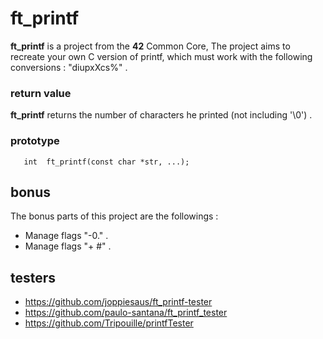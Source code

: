﻿# ft_printf

**ft_printf** is a project from the **42** Common Core, The project aims to recreate your own C version of printf, which must work with the following conversions : "diupxXcs%" .

### return value

**ft_printf** returns the number of characters he printed (not including '\0') .

### prototype

	   int	ft_printf(const char *str, ...);

## bonus

The bonus parts of this project are the followings :

-	Manage flags "-0." .
-	Manage flags "+ #" .

## testers

-	https://github.com/joppiesaus/ft_printf-tester
-	https://github.com/paulo-santana/ft_printf_tester
-	https://github.com/Tripouille/printfTester
